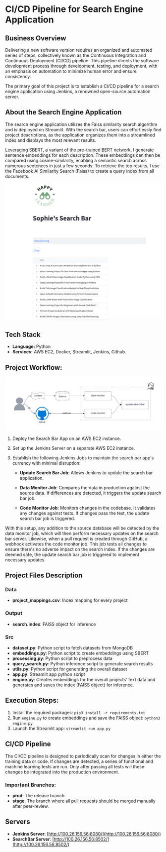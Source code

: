 # CI/CD Pipeline for Search Engine Application

## Business Overview

Delivering a new software version requires an organized and automated series of steps, collectively known as the Continuous Integration and Continuous Deployment (CI/CD) pipeline. This pipeline directs the software development process through development, testing, and deployment, with an emphasis on automation to minimize human error and ensure consistency.

The primary goal of this project is to establish a CI/CD pipeline for a search engine application using Jenkins, a renowned open-source automation server.

## About the Search Engine Application

The search engine application utilizes the Faiss similarity search algorithm and is deployed on Streamlit. With the search bar, users can effortlessly find project descriptions, as the application organizes them into a streamlined index and displays the most relevant results.

Leveraging SBERT, a variant of the pre-trained BERT network, I generate sentence embeddings for each description. These embeddings can then be compared using cosine-similarity, enabling a semantic search across numerous sentences in just a few seconds. To retrieve the top results, I use the Facebook AI Similarity Search (Faiss) to create a query index from all documents.

![web](app_screenshot.png)

## Tech Stack

- **Language:** Python
- **Services:** AWS EC2, Docker, Streamlit, Jenkins, Github.


## Project Workflow:
![t5](tutorial/t5.png)
1. Deploy the Search Bar App on an AWS EC2 instance.
2. Set up the Jenkins Server on a separate AWS EC2 instance.
3. Establish the following Jenkins Jobs to maintain the search bar app's currency with minimal disruption:

   - **Update Search Bar Job**: Allows Jenkins to update the search bar application.
   
   - **Data Monitor Job**: Compares the data in production against the source data. If differences are detected, it triggers the update search bar job.
     
   - **Code Monitor Job**: Monitors changes in the codebase. It validates any changes against tests. If changes pass the test, the update search bar job is triggered.

With this setup, any addition to the source database will be detected by the data monitor job, which will then perform necessary updates on the search bar server. Likewise, when a pull request is created through GitHub, a webhook activates the code monitor job. This job tests all changes to ensure there's no adverse impact on the search index. If the changes are deemed safe, the update search bar job is triggered to implement necessary updates.


## Project Files Description

### Data
- **project_mappings.csv**: Index mapping for every project

### Output
- **search.index**: FAISS object for inference

### Src
- **dataset.py**: Python script to fetch datasets from MongoDB
- **embeddings.py**: Python script to create embeddings using SBERT
- **processing.py**: Python script to preprocess data
- **query_search.py**: Python inference script to generate search results
- **utils.py**: Python script for generating the overall dataset
- **app.py**: Streamlit app python script
- **engine.py**: Creates embeddings for the overall projects' text data and generates and saves the index (FAISS object) for inference.

## Execution Steps:

1. Install the required packages: `pip3 install -r requirements.txt`
2. Run `engine.py` to create embeddings and save the FAISS object: `python3 engine.py`
3. Launch the Streamlit app: `streamlit run app.py`


## CI/CD Pipeline

The CI/CD pipeline is designed to periodically scan for changes in either the training data or code. If changes are detected, a series of functional and machine learning tests are run. Only after passing all tests will these changes be integrated into the production environment.

### Important Branches:
- **prod**: The release branch.
- **stage**: The branch where all pull requests should be merged manually after peer-review.

## Servers

- **Jenkins Server**: [http://100.26.156.56:8080/](http://100.26.156.56:8080/)
- **SearchBar Server**: [http://100.26.156.56:8502/](http://100.26.156.56:8502/)


